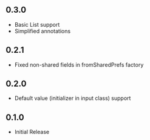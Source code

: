 ## 0.3.0

* Basic List support
* Simplified annotations

## 0.2.1

* Fixed non-shared fields in fromSharedPrefs factory

## 0.2.0

* Default value (initializer in input class) support

## 0.1.0

* Initial Release
